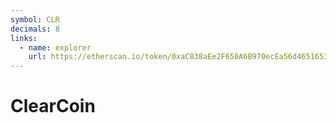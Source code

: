 ```yaml
---
symbol: CLR
decimals: 8
links:
  - name: explorer
    url: https://etherscan.io/token/0xaC838aEe2F650A6B970ecEa56d4651653c1f84A1
---
```


# ClearCoin
